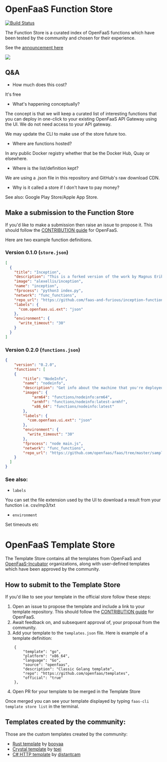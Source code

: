 # OpenFaaS Function Store

[![Build Status](https://github.com/openfaas/store/workflows/build/badge.svg?branch=master)](https://github.com/openfaas/store/actions)

The Function Store is a curated index of OpenFaaS functions which have been tested by the community and chosen for their experience.

See the [announcement here](https://twitter.com/alexellisuk/status/936160369516654592)

![](https://pbs.twimg.com/media/DP3od15X4AEXoDI.jpg)

## Q&A

* How much does this cost?

It's free

* What's happening conceptually?

The concept is that we will keep a curated list of interesting functions that you can deploy in one-click to your existing OpenFaaS API Gateway using the UI. We do not need access to your API gateway.

We may update the CLI to make use of the store future too.

* Where are functions hosted?

In any public Docker registry whether that be the Docker Hub, Quay or elsewhere.

* Where is the list/definition kept?

We are using a .json file in this repository and GitHub's raw download CDN.

* Why is it called a store if I don't have to pay money?

See also: Google Play Store/Apple App Store.

## Make a submission to the Function Store

If you'd like to make a submission then raise an issue to propose it. This should follow the [CONTRIBUTION guide](https://github.com/openfaas/faas/blob/master/CONTRIBUTING.md) for OpenFaaS.

Here are two example function definitions.

### Version 0.1.0 (`store.json`)

```json
[
  {
    "title": "Inception",
    "description": "This is a forked version of the work by Magnus Erik Hvass Pedersen - it has been re-packaged as an OpenFaaS serverless function.",
    "image": "alexellis/inception",
    "name": "inception",
    "fprocess": "python3 index.py",
    "network": "func_functions",
    "repo_url": "https://github.com/faas-and-furious/inception-function",
    "labels": {
      "com.openfaas.ui.ext": "json"
    },
    "environment": {
      "write_timeout": "30"
    }
  }
]
```

### Version 0.2.0 (`functions.json`)

```json
{
    "version": "0.2.0",
    "functions": [
    {
        "title": "NodeInfo",
        "name": "nodeinfo",
        "description": "Get info about the machine that you're deployed on. Tells CPU count, hostname, OS, and Uptime",
        "images": {
            "arm64": "functions/nodeinfo:arm64",
            "armhf": "functions/nodeinfo:latest-armhf",
            "x86_64": "functions/nodeinfo:latest"
        },
        "labels": {
          "com.openfaas.ui.ext": "json"
        },
        "environment": {
          "write_timeout": "30"
        },
        "fprocess": "node main.js",
        "network": "func_functions",
        "repo_url": "https://github.com/openfaas/faas/tree/master/sample-functions/NodeInfo"
    }
  ]
}
```

### See also:

* `labels`

You can set the file extension used by the UI to download a result from your function i.e. csv/mp3/txt

* `environment`

Set timeouts etc

# OpenFaaS Template Store

The Template Store contains all the templates from OpenFaaS and [OpenFaaS-Incubator](https://github.com/openfaas-incubator) organizations, along with user-defined templates which have been approved by the community.

## How to submit to the Template Store

If you'd like to see your template in the official store follow these steps:

1. Open an issue to propose the template and include a link to your template repository. This should follow the [CONTRIBUTION guide](https://github.com/openfaas/faas/blob/master/CONTRIBUTING.md) for OpenFaaS.
2. Await feedback on, and subsequent approval of, your proposal from the community.
3. Add your template to the `templates.json` file. Here is example of a template definition:
```
    {
        "template": "go",
        "platform": "x86_64",
        "language": "Go",
        "source": "openfaas",
        "description": "Classic Golang template",
        "repo": "https://github.com/openfaas/templates",
        "official": "true"
    },
```
4. Open PR for your template to be merged in the Template Store

Once merged you can see your template displayed by typing `faas-cli template store list` in the terminal.

## Templates created by the community:

Those are the custom templates created by the community:

* [Rust template](https://github.com/booyaa/openfaas-rust-template) by [booyaa](https://github.com/booyaa/)
* [Crystal template](https://github.com/tpei/crystal_openfaas) by [tpei](https://github.com/tpei/)
* [C# HTTP template](https://github.com/distantcam/csharp-httprequest-template) by [distantcam](https://github.com/distantcam/)
